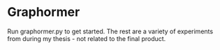 # Graphormer

Run graphormer.py to get started. The rest are a variety of experiments from during my thesis - not related to the final product.
